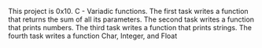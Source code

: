 This project is 0x10. C - Variadic functions.
The first task writes a function that returns the sum of all its parameters.
The second task writes a function that prints numbers.
The third task writes a function that prints strings.
The fourth task writes a function Char, Integer, and Float
